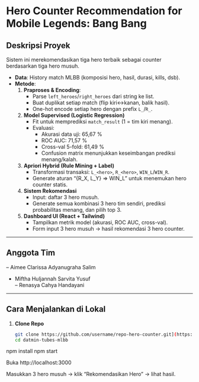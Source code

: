# Hero Counter Recommendation for Mobile Legends: Bang Bang

## Deskripsi Proyek
Sistem ini merekomendasikan tiga hero terbaik sebagai counter berdasarkan tiga hero musuh.  
- **Data**: History match MLBB (komposisi hero, hasil, durasi, kills, dsb).  
- **Metode**:  
  1. **Praproses & Encoding**:  
     - Parse `left_heroes`/`right_heroes` dari string ke list.  
     - Buat duplikat setiap match (flip kiri↔kanan, balik hasil).  
     - One-hot encode setiap hero dengan prefix `L_`/`R_`.  
  2. **Model Supervised (Logistic Regression)**  
     - Fit untuk memprediksi `match_result` (1 = tim kiri menang).  
     - Evaluasi:  
       - Akurasi data uji: 65,67 %  
       - ROC AUC: 71,57 %  
       - Cross-val 5-fold: 61,49 %  
       - Confusion matrix menunjukkan keseimbangan prediksi menang/kalah.  
  3. **Apriori Hybrid (Rule Mining + Label)**  
     - Transformasi transaksi: `L_<hero>`, `R_<hero>`, `WIN_L`/`WIN_R`.  
     - Generate aturan “{R_X, L_Y} ⇒ WIN_L” untuk menemukan hero counter statis.  
  4. **Sistem Rekomendasi**  
     - Input: daftar 3 hero musuh.  
     - Generate semua kombinasi 3 hero tim sendiri, prediksi probabilitas menang, dan pilih top 3.  
  5. **Dashboard UI (React + Tailwind)**  
     - Tampilkan metrik model (akurasi, ROC AUC, cross-val).  
     - Form input 3 hero musuh → hasil rekomendasi 3 hero counter.

---

## Anggota Tim
– Aimee Clarissa Adyanugraha Salim
- Miftha Huljannah Sarvita Yusuf  
– Renasya Cahya Handayani

---

## Cara Menjalankan di Lokal

1. **Clone Repo**  
   ```bash
   git clone https://github.com/username/repo-hero-counter.git](https://github.com/renasyan/datmin-tubes-mlbb)
   cd datmin-tubes-mlbb
   
npm install
npm start

Buka http://localhost:3000

Masukkan 3 hero musuh → klik “Rekomendasikan Hero” → lihat hasil.
